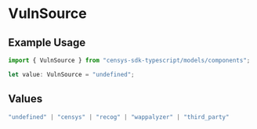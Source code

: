 # VulnSource

## Example Usage

```typescript
import { VulnSource } from "censys-sdk-typescript/models/components";

let value: VulnSource = "undefined";
```

## Values

```typescript
"undefined" | "censys" | "recog" | "wappalyzer" | "third_party"
```